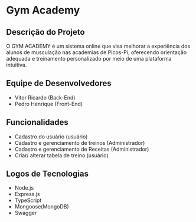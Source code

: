 # Gym Academy


## Descrição do Projeto

O GYM ACADEMY é um sistema online que visa melhorar a experiência dos alunos de musculação nas academias de Picos-Pi, oferecendo orientação adequada e treinamento personalizado por meio de uma plataforma intuitiva.


## Equipe de Desenvolvedores

- Vitor Ricardo (Back-End)
- Pedro Henrique (Front-End)


## Funcionalidades

- Cadastro do usuário (usuário)
- Cadastro e gerenciamento de treinos (Administrador)
- Cadastro e gerenciamento de Receitas (Administrador)
- Criar/ alterar tabela de treino (usuário)
  
## Logos de Tecnologias

- Node.js
- Express.js
- TypeScript
- Mongoose(MongoDB)
- Swagger

